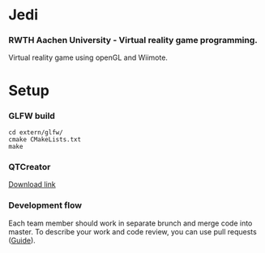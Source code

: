 Jedi
====

### RWTH Aachen University - Virtual reality game programming.
Virtual reality game using openGL and Wiimote.

# Setup

### GLFW build

```
cd extern/glfw/
cmake CMakeLists.txt
make
```

### QTCreator

[Download link](https://qt-project.org/downloads/)

### Development flow

Each team member should work in separate brunch and merge code into master.
To describe your work and code review, you can use pull requests ([Guide](https://guides.github.com/introduction/flow/index.html)).
